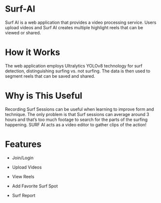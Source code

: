# Surf-AI

Surf AI is a web application that provides a video processing service. Users upload videos and Surf AI creates multiple highlight reels that can be viewed or shared.  ​


# How it Works​

The web application employs Ultralytics YOLOv8 technology for surf detection, distinguishing surfing vs. not surfing. The data is then used to segment reels that can be saved and shared. 

# Why is This Useful​

Recording Surf Sessions can be useful when learning to improve form and technique. The only problem is that Surf sessions can average around 3 hours and that’s too much footage to search for the parts of the surfing happening. SURF AI acts as a video editor to gather clips of the action!

# Features​

* Join/Login​

* Upload Videos​

* View Reels​

* Add Favorite Surf Spot​

* Surf Report

